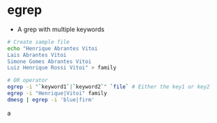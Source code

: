 # egrep

- A grep with multiple keywords

```bash
# Create sample file
echo "Henrique Abrantes Vitoi
Lais Abrantes Vitoi
Simone Gomes Abrantes Vitoi
Luiz Henrique Rossi Vitoi" > family
```

```bash
# OR operator
egrep -i "`keyword1`|`keyword2`" `file` # Either the key1 or key2
egrep -i "Henrique|Vitoi" family
dmesg | egrep -i 'blue|firm'
```

a
